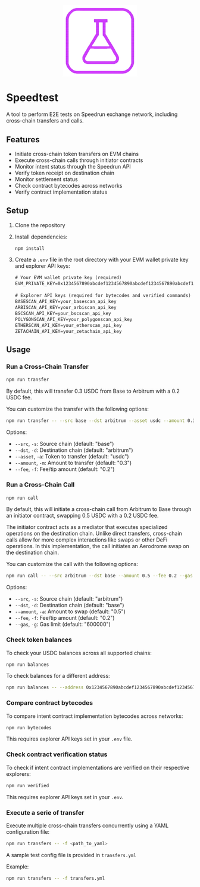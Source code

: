 <img src="logo.png" alt="Logo" style="display: block; margin: 0 auto; width: 200px;">

# Speedtest

A tool to perform E2E tests on Speedrun exchange network, including cross-chain transfers and calls.

## Features

- Initiate cross-chain token transfers on EVM chains
- Execute cross-chain calls through initiator contracts
- Monitor intent status through the Speedrun API
- Verify token receipt on destination chain
- Monitor settlement status
- Check contract bytecodes across networks
- Verify contract implementation status

## Setup

1. Clone the repository
2. Install dependencies:
   ```
   npm install
   ```
3. Create a `.env` file in the root directory with your EVM wallet private key and explorer API keys:

   ```
   # Your EVM wallet private key (required)
   EVM_PRIVATE_KEY=0x1234567890abcdef1234567890abcdef1234567890abcdef1234567890abcdef

   # Explorer API keys (required for bytecodes and verified commands)
   BASESCAN_API_KEY=your_basescan_api_key
   ARBISCAN_API_KEY=your_arbiscan_api_key
   BSCSCAN_API_KEY=your_bscscan_api_key
   POLYGONSCAN_API_KEY=your_polygonscan_api_key
   ETHERSCAN_API_KEY=your_etherscan_api_key
   ZETACHAIN_API_KEY=your_zetachain_api_key
   ```

## Usage

### Run a Cross-Chain Transfer

```bash
npm run transfer
```

By default, this will transfer 0.3 USDC from Base to Arbitrum with a 0.2 USDC fee.

You can customize the transfer with the following options:

```bash
npm run transfer -- --src base --dst arbitrum --asset usdc --amount 0.3 --fee 0.2
```

Options:

- `--src`, `-s`: Source chain (default: "base")
- `--dst`, `-d`: Destination chain (default: "arbitrum")
- `--asset`, `-a`: Token to transfer (default: "usdc")
- `--amount`, `-m`: Amount to transfer (default: "0.3")
- `--fee`, `-f`: Fee/tip amount (default: "0.2")

### Run a Cross-Chain Call

```bash
npm run call
```

By default, this will initiate a cross-chain call from Arbitrum to Base through an initiator contract, swapping 0.5 USDC with a 0.2 USDC fee.

The initiator contract acts as a mediator that executes specialized operations on the destination chain. Unlike direct transfers, cross-chain calls allow for more complex interactions like swaps or other DeFi operations. In this implementation, the call initiates an Aerodrome swap on the destination chain.

You can customize the call with the following options:

```bash
npm run call -- --src arbitrum --dst base --amount 0.5 --fee 0.2 --gas 600000
```

Options:

- `--src`, `-s`: Source chain (default: "arbitrum")
- `--dst`, `-d`: Destination chain (default: "base")
- `--amount`, `-a`: Amount to swap (default: "0.5")
- `--fee`, `-f`: Fee/tip amount (default: "0.2")
- `--gas`, `-g`: Gas limit (default: "600000")

### Check token balances

To check your USDC balances across all supported chains:

```bash
npm run balances
```

To check balances for a different address:

```bash
npm run balances -- --address 0x1234567890abcdef1234567890abcdef12345678
```

### Compare contract bytecodes

To compare intent contract implementation bytecodes across networks:

```bash
npm run bytecodes
```

This requires explorer API keys set in your `.env` file.

### Check contract verification status

To check if intent contract implementations are verified on their respective explorers:

```bash
npm run verified
```

This requires explorer API keys set in your `.env`.

### Execute a serie of transfer

Execute multiple cross-chain transfers concurrently using a YAML configuration file:

```bash
npm run transfers -- -f <path_to_yaml>
```

A sample test config file is provided in `transfers.yml`

Example:

```bash
npm run transfers -- -f transfers.yml
```
